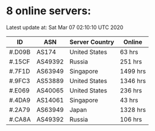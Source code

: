 # 8 online servers:

Latest update at: Sat Mar 07 02:10:10 UTC 2020

| ID | ASN | Server Country | Online |
| -- | --- | -------------- | ------ |
| #.D09B | AS174 | United States | 63 hrs |
| #.15CF | AS49392 | Russia | 251 hrs |
| #.7F1D | AS63949 | Singapore | 1499 hrs |
| #.9FC3 | AS53889 | United States | 1346 hrs |
| #.E069 | AS40065 | United States | 236 hrs |
| #.4DA9 | AS14061 | Singapore | 43 hrs |
| #.2A79 | AS63949 | Japan | 1328 hrs |
| #.CA8A | AS49392 | Russia | 106 hrs |

